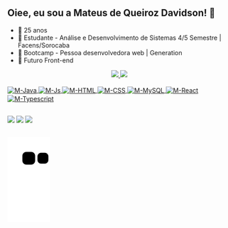 ## Oiee, eu sou a Mateus de Queiroz Davidson! 👋

- 🔭 25 anos
- 🌱 Estudante - Análise e Desenvolvimento de Sistemas 4/5 Semestre | Facens/Sorocaba 
- 🧠 Bootcamp - Pessoa desenvolvedora web | Generation
- 🤔 Futuro Front-end

<div align="center">
  <a href="https://github.com/MQueirozD">
  <img height="180em" src="https://github-readme-stats.vercel.app/api?username=MQueirozD&show_icons=true&theme=maroongold&include_all_commits=true&count_private=true"/>
  <img height="180em" src="https://github-readme-stats.vercel.app/api/top-langs/?username=MQueirozD&layout=compact&langs_count=7&theme=maroongold"/>
</div>
  
<div style="display: inline_block"><br>
  <img align="center" alt="M-Java" height="40" width="40" src="https://user-images.githubusercontent.com/84162653/190159217-9b9974c1-8b8c-4154-81ee-7eb2bd38c7d9.png">
  <img align="center" alt="M-Js" height="40" width="40" src="https://user-images.githubusercontent.com/84162653/190160725-68d72aa0-6903-4b52-98f4-e70769f36342.png">
  <img align="center" alt="M-HTML" height="40" width="40" src="https://user-images.githubusercontent.com/84162653/190161485-1e46aac3-bc4a-402c-b04d-3138a8433007.png">
  <img align="center" alt="M-CSS" height="40" width="40" src="https://user-images.githubusercontent.com/84162653/190160542-355c26f4-afaf-485a-9e75-04dea5091cc3.png">
  <img align="center" alt="M-MySQL" height="40" width="40" src="https://user-images.githubusercontent.com/84162653/190161907-e9301578-48e5-423b-86c1-aa38a1c0a2a6.png">
  <img align="center" alt="M-React" height="40" width="40" src="https://user-images.githubusercontent.com/84162653/190161009-9d6d49a5-bc02-4b26-8923-687caa2d01f1.png">
  <img align="center" alt="M-Typescript" height="40" width="40" src="https://user-images.githubusercontent.com/84162653/190162168-6c01277c-334e-4206-a7f5-c442937f9aa2.png">

 
</div>
  
  ##
 
<div> 
   <!-- <a href="https://www.instagram.com/m_queirozz/" target="_blank"><img src="https://img.shields.io/badge/-Instagram-%23E4405F?style=for-the-badge&logo=instagram&logoColor=white" target="_blank"></a>
 	<a href="https://www.twitch.tv/mateus_sem_h" target="_blank"><img src="https://img.shields.io/badge/Twitch-9146FF?style=for-the-badge&logo=twitch&logoColor=white" target="_blank"></a> -->
  <a href = "mailto:contatorafaballerini@gmail.com"><img src="https://img.shields.io/badge/-Gmail-%23333?style=for-the-badge&logo=gmail&logoColor=white" target="_blank"></a>
  <a href="https://www.linkedin.com/in/mateus-queiroz-davidson96/" target="_blank"><img src="https://img.shields.io/badge/-LinkedIn-%230077B5?style=for-the-badge&logo=linkedin&logoColor=white" target="_blank"></a> 
  <a href="https://www.behance.net/mateusqd" target="_blank"><img src="https://img.shields.io/badge/-Behance-blue?style=for-the-badge&logo=behance&logoColor=white" target="_blank"></a>

## 
  ![Snake animation](https://github.com/MQueirozD/MQueirozD/blob/output/github-contribution-grid-snake.svg)
 
</div>
